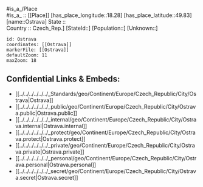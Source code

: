 ﻿---
location: [49.83,18.28] 
mapzoom: [7,12] 
mapmarker: city 
type: City
tags:
- geo/City


SpocWebEntityId: 33180
isDeleted: false
confidential: public

---
#is_a_/Place  
#is_a_ :: [[Place]] 
[has_place_longitude::18.28] 
[has_place_latitude::49.83] 
[name::Ostrava] 
State ::  
Country :: Czech_Rep.] 
[StateId::] 
[Population::] 
[Unknown::] 


```leaflet
id: Ostrava
coordinates: [[Ostrava]] 
markerFile: [[Ostrava]] 
defaultZoom: 11 
maxZoom: 18
```


## Confidential Links & Embeds: 
- [[../../../../../../_Standards/geo/Continent/Europe/Czech_Republic/City/Ostrava|Ostrava]] 
- [[../../../../../../_public/geo/Continent/Europe/Czech_Republic/City/Ostrava.public|Ostrava.public]] 
- [[../../../../../../_internal/geo/Continent/Europe/Czech_Republic/City/Ostrava.internal|Ostrava.internal]] 
- [[../../../../../../_protect/geo/Continent/Europe/Czech_Republic/City/Ostrava.protect|Ostrava.protect]] 
- [[../../../../../../_private/geo/Continent/Europe/Czech_Republic/City/Ostrava.private|Ostrava.private]] 
- [[../../../../../../_personal/geo/Continent/Europe/Czech_Republic/City/Ostrava.personal|Ostrava.personal]] 
- [[../../../../../../_secret/geo/Continent/Europe/Czech_Republic/City/Ostrava.secret|Ostrava.secret]] 
